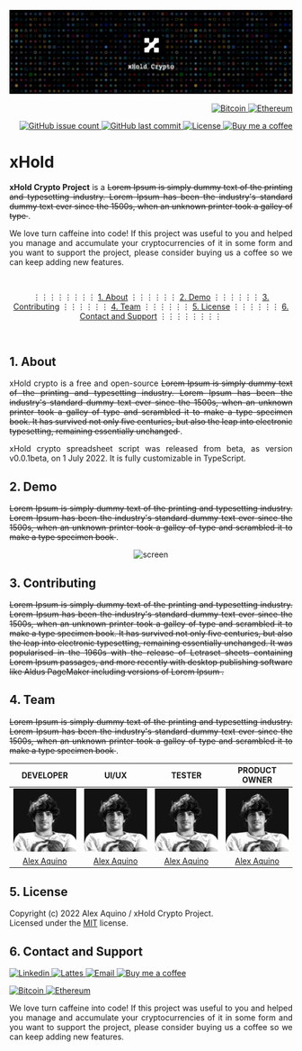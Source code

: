 <p align="center">
    <img alt="banner" title="banner" src="./assets/readme/banner.png" />
</p>

<p align="right">
    <a href="#">
        <img
            alt="Bitcoin"
            src="https://img.shields.io/badge/bitcoin-${btc.wallet.address}-F7D900?style=flat-square&logo=Bitcoin&logoColor=white"
        />
    </a>
    <a href="#">
        <img
            alt="Ethereum"
            src="https://img.shields.io/badge/ethereum-${eth.wallet.address}-29B6D1?style=flat-square&logo=Ethereum&logoColor=white"
        />
    </a>
</p>

<p align="right">
    <!-- <a href="https://github.com/alexaquino/xhold-crypto-project/">
        <img
            alt="GitHub release"
            src="https://img.shields.io/github/v/release/alexaquino/xhold-crypto-project?color=73398D&logo=Trustpilot&logoColor=ffffff&style=flat-square"
        />
    </a> -->
    <a href="https://github.com/alexaquino/xhold-crypto-project/">
        <img
            alt="GitHub issue count"
            src="https://img.shields.io/github/issues/alexaquino/xhold-crypto-project?color=FF6B6B&logo=hackaday&logoColor=FFFFFF&style=flat-square"
        />
    </a>
    <a href="https://github.com/alexaquino/xhold-crypto-project/commits/master">
        <img
            alt="GitHub last commit"
            src="https://img.shields.io/github/last-commit/alexaquino/xhold-crypto-project?color=11B48A&logo=gitter&logoColor=FFFFFF&style=flat-square"
        />
    </a>
    <a href="https://github.com/alexaquino/xhold-crypto-project/blob/master/LICENSE">
        <img
            alt="License"
            src="https://img.shields.io/github/license/alexaquino/xhold-crypto-project?color=F29400&logo=showpad&logoColor=FFFFFF&style=flat-square"
        />
    </a>
    <a href="https://www.buymeacoffee.com/alexaquino/">
      <img
          alt="Buy me a coffee"
          src="https://img.shields.io/badge/Buy%20me%20a%20coffee%20:)-alexaquino-F7D900?style=flat-square&logo=buy-me-a-coffee&logoColor=white"
      />    
    </a>
</p>
</p>



# xHold

<p align="justify">
    <strong>xHold Crypto Project</strong> is a <del> Lorem Ipsum is simply dummy text of the printing and typesetting industry. Lorem Ipsum has been the industry's standard dummy text ever since the 1500s, when an unknown printer took a galley of type </del>.
</p>
<p align="justify"> 
    We love turn caffeine into code! If this project was useful to you and helped you manage and accumulate your cryptocurrencies of it in some form and you want to support the project, please consider buying us a coffee so we can keep adding new features. 
</p>


<!-- ## 0. NavBar  -->

<br/>
    <p align="center">
    <a></a> ⋮⋮⋮⋮⋮⋮⋮⋮
    <a href="#1-about">1. About</a> ⋮⋮⋮⋮⋮⋮
    <a href="#2-demo">2. Demo</a> ⋮⋮⋮⋮⋮⋮
    <a href="#3-contributing">3. Contributing</a> ⋮⋮⋮⋮⋮⋮
    <a href="#4-team">4. Team</a> ⋮⋮⋮⋮⋮⋮
    <a href="#5-license">5. License</a> ⋮⋮⋮⋮⋮⋮
    <a href="#6-contact-and-support">6. Contact and Support</a> ⋮⋮⋮⋮⋮⋮⋮⋮
    </p>
<br/>


## 1. About

<p align="justify"> xHold crypto is a free and open-source <del> Lorem Ipsum is simply dummy text of the printing and typesetting industry. Lorem Ipsum has been the industry's standard dummy text ever since the 1500s, when an unknown printer took a galley of type and scrambled it to make a type specimen book. It has survived not only five centuries, but also the leap into electronic typesetting, remaining essentially unchanged </del>. </p>

<p align="justify"> xHold crypto spreadsheet script was released from beta, as version v0.0.1beta, on 1 July 2022. It is fully customizable in TypeScript. </p>


## 2. Demo

<p align="justify"> <del> Lorem Ipsum is simply dummy text of the printing and typesetting industry. Lorem Ipsum has been the industry's standard dummy text ever since the 1500s, when an unknown printer took a galley of type and scrambled it to make a type specimen book </del>. </p>

<p align="center">
    <img alt="screen" title="screen" src="./assets/readme/screen.gif" />
</p>


## 3. Contributing

<p align="justify"> <del> Lorem Ipsum is simply dummy text of the printing and typesetting industry. Lorem Ipsum has been the industry's standard dummy text ever since the 1500s, when an unknown printer took a galley of type and scrambled it to make a type specimen book. It has survived not only five centuries, but also the leap into electronic typesetting, remaining essentially unchanged. It was popularised in the 1960s with the release of Letraset sheets containing Lorem Ipsum passages, and more recently with desktop publishing software like Aldus PageMaker including versions of Lorem Ipsum <del>. </p>


## 4. Team

<p align="justify"> <del> Lorem Ipsum is simply dummy text of the printing and typesetting industry. Lorem Ipsum has been the industry's standard dummy text ever since the 1500s, when an unknown printer took a galley of type and scrambled it to make a type specimen book </del>. </p>



<style> th { width: 25%; } </style>


| DEVELOPER            | UI/UX                | TESTER               |  PRODUCT OWNER       |
| :------------------: | :------------------: | :------------------: | :------------------: |
<img src="./assets/team/alexaquino.png"> | <img src="./assets/team/alexaquino.png"> | <img src="./assets/team/alexaquino.png"> | <img src="./assets/team/alexaquino.png">
| [Alex Aquino] | [Alex Aquino] | [Alex Aquino] | [Alex Aquino] |


## 5. License

Copyright (c) 2022 Alex Aquino / xHold Crypto Project.   
Licensed under the [MIT](LICENSE.txt) license.


## 6. Contact and Support

</p>
<p align="left">
    <a href="https://www.linkedin.com/in/aquinoalex/">
        <img
            alt="Linkedin"
            src="https://img.shields.io/badge/Linkedin-aquinoalex-29B6D1?style=flat-square&logo=Linkedin&logoColor=white"
        />
    </a>
    <a href="http://buscatextual.cnpq.br/buscatextual/visualizacv.do?metodo=apresentar&id=K4600359Z9">
        <img
            alt="Lattes"
            src="https://img.shields.io/badge/Lattes-alexaquino-29B6D1?style=flat-square&logo=HackHands&logoColor=white"
        />
    </a>
    <a href="mailto:alexaquino.it@gmail.com?subject=github" target="_blank" rel="noopener noreferrer">
      <img
          alt="Email"
          src="https://img.shields.io/badge/Email-alexaquino-D14836?style=flat-square&logo=gmail&logoColor=white"
      />    
    </a>
    <a href="https://www.buymeacoffee.com/alexaquino/">
      <img
          alt="Buy me a coffee"
          src="https://img.shields.io/badge/Buy%20me%20a%20coffee%20:)-alexaquino-F7D900?style=flat-square&logo=buy-me-a-coffee&logoColor=white"
      />    
    </a>
</p>
<p align="left">
    <a href="#">
        <img
            alt="Bitcoin"
            src="https://img.shields.io/badge/bitcoin-${btc.wallet.address}-FFFFFF?style=flat-square&logo=Bitcoin&logoColor=white"
        />
    </a>
    <a href="#">
        <img
            alt="Ethereum"
            src="https://img.shields.io/badge/ethereum-${eth.wallet.address}-FFFFFF?style=flat-square&logo=Ethereum&logoColor=white"
        />
    </a>
</p>

<p align="justify"> We love turn caffeine into code! If this project was useful to you and helped you manage and accumulate your cryptocurrencies of it in some form and you want to support the project, please consider buying us a coffee so we can keep adding new features. </p>


<!-- Links -->

[Alex Aquino]:<https://github.com/alexaquino>


